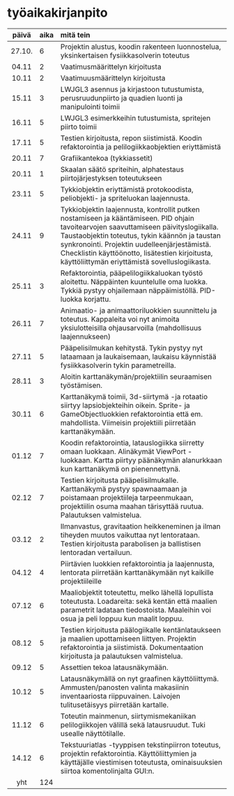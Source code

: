 # työaikakirjanpito

| päivä | aika | mitä tein  |
| :----:|:-----| :-----|
| 27.10. |  6  | Projektin alustus, koodin rakenteen luonnostelua, yksinkertaisen fysiikkasolverin toteutus |
| 04.11 | 2 | Vaatimusmäärittelyn kirjoitusta |
| 10.11 | 2 | Vaatimuusmäärittelyn kirjoitusta |
| 15.11 | 3 | LWJGL3 asennus ja kirjastoon tutustumista, perusruudunpiirto ja quadien luonti ja manipulointi toimii
| 16.11 | 5 | LWJGL3 esimerkkeihin tutustumista, spritejen piirto toimii
| 17.11 | 5 | Testien kirjoitusta, repon siistimistä. Koodin refaktorointia ja pelilogiikkaobjektien eriyttämistä
| 20.11 | 7 | Grafiikantekoa (tykkiassetit)
| 20.11 | 1 | Skaalan säätö spriteihin, alphatestaus piirtojärjestyksen toteutukseen
| 23.11 | 5 | Tykkiobjektin eriyttämistä protokoodista, peliobjekti- ja spriteluokan laajennusta.
| 24.11 | 9 | Tykkiobjektin laajennusta, kontrollit putken nostamiseen ja kääntämiseen. PID ohjain tavoitearvojen saavuttamiseen päivityslogiikalla. Taustaobjektin toteutus, tykin käännön ja taustan synkronointi. Projektin uudelleenjärjestämistä. Checklistin käyttöönotto, lisätestien kirjoitusta, käyttöliittymän eriyttämistä sovelluslogiikasta.
| 25.11 | 3 | Refaktorointia, pääpelilogiikkaluokan työstö aloitettu. Näppäinten kuuntelulle oma luokka. Tykkiä pystyy ohjailemaan näppäimistöllä. PID-luokka korjattu.
| 26.11 | 7 | Animaatio- ja animaattoriluokkien suunnittelu ja toteutus. Kappaleita voi nyt animoita yksiulotteisilla ohjausarvoilla (mahdollisuus laajennukseen)
| 27.11 | 5 | Pääpelisilmukan kehitystä. Tykin pystyy nyt lataamaan ja laukaisemaan, laukaisu käynnistää fysiikkasolverin tykin parametreilla.
| 28.11 | 3 | Aloitin karttanäkymän/projektiilin seuraamisen työstämisen.
| 30.11 | 6 | Karttanäkymä toimii, 3d-siirtymä -ja rotaatio siirtyy lapsiobjekteihin oikein. Sprite- ja GameObjectluokkien refaktorointia että em. mahdollista. Viimeisin projektiili piirretään karttanäkymään.
| 01.12 | 7 | Koodin refaktorointia, latauslogiikka siirretty omaan luokkaan. Alinäkymät ViewPort -luokkaan. Kartta piirtyy päänäkymän alanurkkaan kun karttanäkymä on pienennettynä.
| 02.12 | 7 | Testien kirjoitusta pääpelisilmukalle. Karttanäkymä pystyy spawnaamaan ja poistamaan projektiileja tarpeenmukaan, projektiilin osuma maahan tärisyttää ruutua. Palautuksen valmistelua.
| 03.12 | 2 | Ilmanvastus, gravitaation heikkeneminen ja ilman tiheyden muutos vaikuttaa nyt lentorataan. Testien kirjoitusta parabolisen ja ballistisen lentoradan vertailuun.
| 04.12 | 4 | Piirtävien luokkien refaktorointia ja laajennusta, lentorata piirretään karttanäkymään nyt kaikille projektiileille
| 07.12 | 6 | Maaliobjektit toteutettu, melko lähellä lopullista toteutusta. Loadareita: sekä kentän että maalien parametrit ladataan tiedostoista. Maaleihin voi osua ja peli loppuu kun maalit loppuu.
| 08.12 | 5 | Testien kirjoitusta päälogiikalle kentänlataukseen ja maalien upottamiseen liittyen. Projektin refaktorointia ja siistimistä. Dokumentaation kirjoitusta ja palautuksen valmistelua.
| 09.12 | 5 | Assettien tekoa latausnäkymään.
| 10.12 | 5 | Latausnäkymällä on nyt graafinen käyttöliittymä. Ammusten/panosten valinta makasiinin inventaariosta riippuvainen. Laivojen tulitusetäisyys piirretään kartalle.
| 11.12 | 6 | Toteutin mainmenun, siirtymismekaniikan pelilogiikkojen välillä sekä latausruudut. Tuki usealle näyttötilalle.
| 14.12 | 6 | Tekstuuriatlas -tyyppisen tekstinpiirron toteutus, projektin refaktorointia. Käyttöliittymien ja käyttäjälle viestimisen toteutusta, ominaisuuksien siirtoa komentolinjalta GUI:n.
| yht | 124 | |
